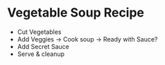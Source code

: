 # Vegetable Soup Recipe
* Cut Vegetables
* Add Veggies -> Cook soup -> Ready with Sauce?
* Add Secret Sauce
* Serve & cleanup